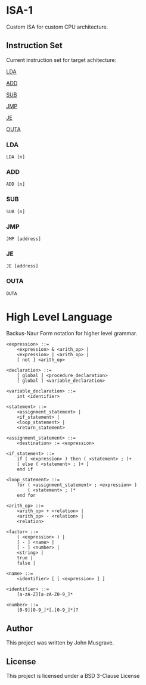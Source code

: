 # ISA-1

Custom ISA for custom CPU architecture.


## Instruction Set

Current instruction set for target achitecture:

[LDA](#LDA)

[ADD](#ADD)

[SUB](#SUB)

[JMP](#JMP)

[JE](#JE)

[OUTA](#OUTA)


### LDA
```
LDA [n]
```

### ADD
```
ADD [n]
```

### SUB
```
SUB [n]
```

### JMP
```
JMP [address]
```

### JE
```
JE [address]
```

### OUTA
```
OUTA
```

# High Level Language

Backus-Naur Form notation for higher level grammar.

```
<expression> ::=
    <expression> & <arith_op> |
    <expression> | <arith_op> |
    [ not ] <arith_op>

<declaration> ::=
    [ global ] <procedure_declaration>
    [ global ] <variable_declaration>

<variable_declaration> ::=
    int <identifier>

<statement> ::=
    <assignment_statement> |
    <if_statement> |
    <loop_statement> |
    <return_statement>

<assignment_statement> ::=
    <destination> := <expression>

<if_statement> ::=
    if ( <expression> ) then ( <statement> ; )+
    [ else ( <statement> ; )+ ]
    end if

<loop_statement> ::=
    for ( <assignment_statement> ; <expression> )
        ( <statement> ; )*
    end for

<arith_op> ::=
    <arith_op> + <relation> |
    <arith_op> - <relation> |
    <relation>

<factor> ::=
    ( <expression> ) |
    [ - ] <name> |
    [ - ] <number> |
    <string> |
    true |
    false |

<name> ::=
    <identifier> [ [ <expression> ] ]

<identifier> ::=
    [a-zA-Z][a-zA-Z0-9_]*

<number> ::=
    [0-9][0-9_]*[.[0-9_]*]?
```

## Author
This project was written by John Musgrave.

## License 
This project is licensed under a BSD 3-Clause License
